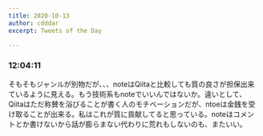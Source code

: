```yaml
---
title: 2020-10-13
author: cdddar
excerpt: Tweets of the Day

---
```


### 12:04:11

そもそもジャンルが別物だが、、、noteはQiitaと比較しても質の良さが担保出来ているように見える。もう技術系もnoteでいいんではないか。違いとして、Qiitaはただ称賛を浴びることが書く人のモチベーションだが、ntoeは金銭を受け取ることが出来る。私はこれが質に貢献してると思っている。noteはコメントとか書けないから話が膨らまない代わりに荒れもしないのも、またいい。
